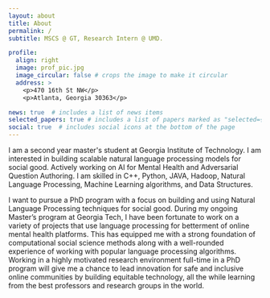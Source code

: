 ```yaml
---
layout: about
title: About
permalink: /
subtitle: MSCS @ GT, Research Intern @ UMD.

profile:
  align: right
  image: prof_pic.jpg
  image_circular: false # crops the image to make it circular
  address: >
    <p>470 16th St NW</p>
    <p>Atlanta, Georgia 30363</p>

news: true  # includes a list of news items
selected_papers: true # includes a list of papers marked as "selected={true}"
social: true  # includes social icons at the bottom of the page
---
```


I am a second year master's student at Georgia Institute of Technology. I am interested in building scalable natural language processing models for social good. Actively working on AI for Mental Health and Adversarial Question Authoring. I am skilled in C++, Python, JAVA, Hadoop, Natural Language Processing, Machine Learning algorithms, and Data Structures.

I want to pursue a PhD program with a focus on building and using Natural Language Processing techniques for social good. During my ongoing Master’s program at Georgia Tech, I have been fortunate to work on a variety of projects that use language processing for betterment of online mental health platforms. This has equipped me with a strong foundation of computational social science methods along with a well-rounded experience of working with popular language processing algorithms. Working in a highly motivated research environment full-time in a PhD program will give me a chance to lead innovation for safe and inclusive online communities by building equitable technology, all the while learning from the best professors and research groups in the world.
